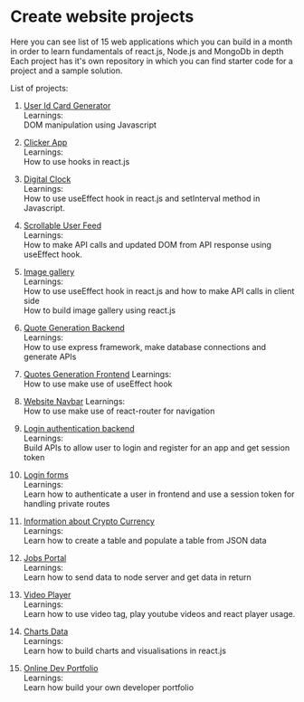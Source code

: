 # Create website projects
Here you can see list of 15 web applications which you can build in a month in order to learn fundamentals of react.js, Node.js and MongoDb in depth   
Each project has it's own repository in which you can find starter code for a project and a sample solution.

List of projects:
1. [User Id Card Generator](https://github.com/codeclassifiers/react30_1_id_card_generator)  
Learnings:  
DOM manipulation using Javascript  

2. [Clicker App](https://github.com/codeclassifiers/react30_2_clickerapp)  
Learnings:  
How to use hooks in react.js 

3. [Digital Clock](https://github.com/codeclassifiers/react30_3_digital_clock)  
Learnings:   
How to use useEffect hook in react.js and setInterval method in Javascript.   

4. [Scrollable User Feed](https://github.com/codeclassifiers/react30_4_user_feed_app)  
Learnings:  
How to make API calls and updated DOM from API response using useEffect hook.  

5. [Image gallery](https://github.com/codeclassifiers/react30_5_image_gallery_app)  
Learnings:  
How to use useEffect hook in react.js and how to make API calls in client side  
How to build image gallery using react.js  

6. [Quote Generation Backend](https://github.com/codeclassifiers/react30_6_quotes_generation_backend)  
Learnings:  
How to use express framework, make database connections and generate APIs  

7. [Quotes Generation Frontend](https://github.com/codeclassifiers/react30_7_quotes_generation_frontend) 
Learnings:  
How to use make use of useEffect hook   

8. [Website Navbar](https://github.com/codeclassifiers/react30_8_header) 
Learnings:  
How to use make use of react-router for navigation 

9. [Login authentication backend](https://github.com/codeclassifiers/react30_9_login_auth_backend)   
Learnings:  
Build APIs to allow user to login and register for an app and get session token  

10. [Login forms](https://github.com/codeclassifiers/react30_10_login_auth_frontend)   
Learnings:  
Learn how to authenticate a user in frontend and use a session token for handling private routes  

11. [Information about Crypto Currency](https://github.com/codeclassifiers/react30_11_crypto_currency_info)   
Learnings:  
Learn how to create a table and populate a table from JSON data  

12. [Jobs Portal](https://github.com/codeclassifiers/react30_12_jobs_portal)   
Learnings:  
Learn how to send data to node server and get data in return  

13. [Video Player](https://github.com/codeclassifiers/react30_13_video_player)   
Learnings:  
Learn how to use video tag, play youtube videos and react player usage.  

14. [Charts Data](https://github.com/codeclassifiers/react30_14_charts_data)   
Learnings:  
Learn how to build charts and visualisations in react.js  

15. [Online Dev Portfolio](https://github.com/codeclassifiers/react30_15_resume_template)   
Learnings:  
Learn how build your own developer portfolio  
